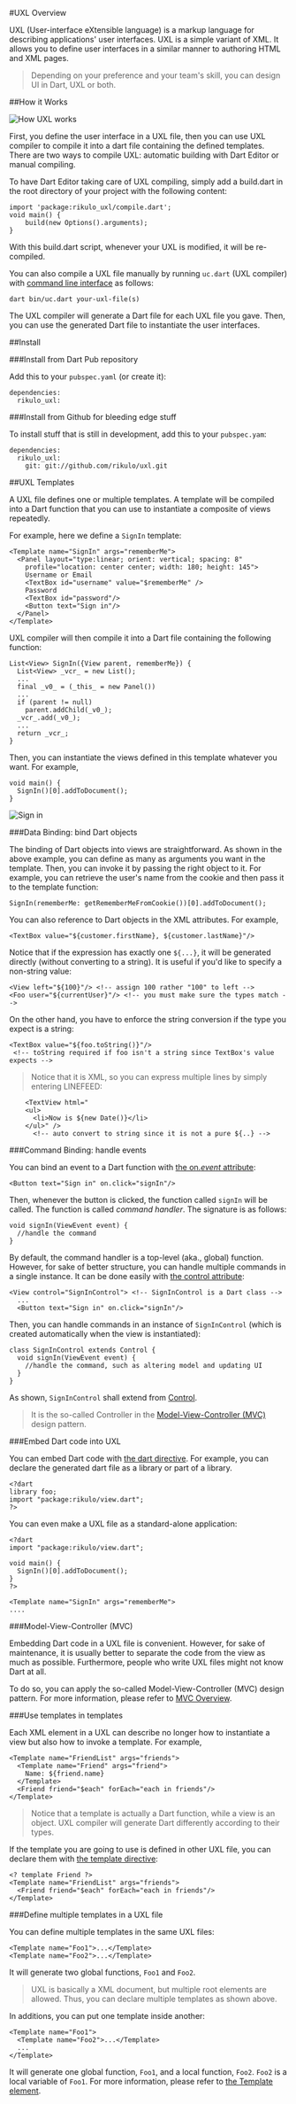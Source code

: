 #UXL Overview

UXL (User-interface eXtensible language) is a markup language for describing applications' user interfaces. UXL is a simple variant of XML. It allows you to define user interfaces in a similar manner to authoring HTML and XML pages.

> Depending on your preference and your team's skill, you can design UI in Dart, UXL or both.

##How it Works

![How UXL works](how-uxl-works.jpg?raw=true)

First, you define the user interface in a UXL file, then you can use UXL compiler to compile it into a dart file containing the defined templates. There are two ways to compile UXL: automatic building with Dart Editor or manual compiling.

To have Dart Editor taking care of UXL compiling, simply add a build.dart in the root directory of your project with the following content:

	import 'package:rikulo_uxl/compile.dart';
	void main() {
		build(new Options().arguments);
	}

With this build.dart script, whenever your UXL is modified, it will be re-compiled.

You can also compile a UXL file manually by running `uc.dart` (UXL compiler) with [command line interface](http://en.wikipedia.org/wiki/Command-line_interface) as follows:

    dart bin/uc.dart your-uxl-file(s)

The UXL compiler will generate a Dart file for each UXL file you gave. Then, you can use the generated Dart file to instantiate the user interfaces.

##Install

###Install from Dart Pub repository

Add this to your `pubspec.yaml` (or create it):

    dependencies:
      rikulo_uxl:

###Install from Github for bleeding edge stuff

To install stuff that is still in development, add this to your `pubspec.yam`:

    dependencies:
      rikulo_uxl:
        git: git://github.com/rikulo/uxl.git

##UXL Templates

A UXL file defines one or multiple templates. A template will be compiled into a Dart function that you can use to instantiate a composite of views repeatedly.

For example, here we define a `SignIn` template:

    <Template name="SignIn" args="rememberMe">
      <Panel layout="type:linear; orient: vertical; spacing: 8"
        profile="location: center center; width: 180; height: 145">
        Username or Email
        <TextBox id="username" value="$rememberMe" />
        Password
        <TextBox id="password"/>
        <Button text="Sign in"/>
      </Panel>
    </Template>

UXL compiler will then compile it into a Dart file containing the following function:

    List<View> SignIn({View parent, rememberMe}) {
      List<View> _vcr_ = new List();
      ...
      final _v0_ = (_this_ = new Panel())
      ...
      if (parent != null)
        parent.addChild(_v0_);
      _vcr_.add(_v0_);
      ...
      return _vcr_;
    }

Then, you can instantiate the views defined in this template whatever you want. For example,

    void main() {
      SignIn()[0].addToDocument();
    }

![Sign in](SignIn.jpg?raw=true)

###Data Binding: bind Dart objects

The binding of Dart objects into views are straightforward. As shown in the above example, you can define as many as arguments you want in the template. Then, you can invoke it by passing the right object to it. For example, you can retrieve the user's name from the cookie and then pass it to the template function:

    SignIn(rememberMe: getRememberMeFromCookie())[0].addToDocument();

You can also reference to Dart objects in the XML attributes. For example,

    <TextBox value="${customer.firstName}, ${customer.lastName}"/>

Notice that if the expression has exactly one `${...}`, it will be generated directly (without converting to a string). It is useful if you'd like to specify a non-string value:

    <View left="${100}"/> <!-- assign 100 rather "100" to left -->
    <Foo user="${currentUser}"/> <!-- you must make sure the types match -->

On the other hand, you have to enforce the string conversion if the type you expect is a string:

    <TextBox value="${foo.toString()}"/>
     <!-- toString required if foo isn't a string since TextBox's value expects -->

> Notice that it is XML, so you can express multiple lines by simply entering LINEFEED:

        <TextView html="
        <ul>
          <li>Now is ${new Date()}</li>
        </ul>" />
          <!-- auto convert to string since it is not a pure ${..} -->

###Command Binding: handle events

You can bind an event to a Dart function with [the on.*event* attribute](../Standard_Attributes/on.event.md):

    <Button text="Sign in" on.click="signIn"/>

Then, whenever the button is clicked, the function called `signIn` will be called. The function is called *command handler*. The signature is as follows:

    void signIn(ViewEvent event) {
      //handle the command
    }

By default, the command handler is a top-level (aka., global) function. However, for sake of better structure, you can handle multiple commands in a single instance. It can be done easily with [the control attribute](../Standard_Attributes/control.md):

    <View control="SignInControl"> <!-- SignInControl is a Dart class -->
      ...
      <Button text="Sign in" on.click="signIn"/>

Then, you can handle commands in an instance of `SignInControl` (which is created automatically when the view is instantiated):

    class SignInControl extends Control {
      void signIn(ViewEvent event) {
        //handle the command, such as altering model and updating UI
      }
    }

As shown, `SignInControl` shall extend from [Control](uxl:uxl).

> It is the so-called Controller in the [Model-View-Controller (MVC)](../Fundamentals/MVC_Overview.md) design pattern.

###Embed Dart code into UXL

You can embed Dart code with [the dart directive](../Standard_Directives/dart.md). For example, you can declare the generated dart file as a library or part of a library.

    <?dart
    library foo;
    import "package:rikulo/view.dart";
    ?>

You can even make a UXL file as a standard-alone application:

    <?dart
    import "package:rikulo/view.dart";

    void main() {
      SignIn()[0].addToDocument();
    }
    ?>

    <Template name="SignIn" args="rememberMe">
    ....

###Model-View-Controller (MVC)

Embedding Dart code in a UXL file is convenient. However, for sake of maintenance, it is usually better to separate the code from the view as much as possible. Furthermore, people who write UXL files might not know Dart at all.

To do so, you can apply the so-called Model-View-Controller (MVC) design pattern. For more information, please refer to [MVC Overview](../Fundamentals/MVC_Overview.md).

###Use templates in templates

Each XML element in a UXL can describe no longer how to instantiate a view but also how to invoke a template. For example,

    <Template name="FriendList" args="friends">
      <Template name="Friend" args="friend">
        Name: ${friend.name}
      </Template>
      <Friend friend="$each" forEach="each in friends"/>
    </Template>

> Notice that a template is actually a Dart function, while a view is an object. UXL compiler will generate Dart differently according to their types.

If the template you are going to use is defined in other UXL file, you can declare them with [the template directive](../Standard_Directives/template.md):

    <? template Friend ?>
    <Template name="FriendList" args="friends">
      <Friend friend="$each" forEach="each in friends"/>
    </Template>

###Define multiple templates in a UXL file

You can define multiple templates in the same UXL files:

    <Template name="Foo1">...</Template>
    <Template name="Foo2">...</Template>

It will generate two global functions, `Foo1` and `Foo2`.

> UXL is basically a XML document, but multiple root elements are allowed. Thus, you can declare multiple templates as shown above.

In additions, you can put one template inside another:

    <Template name="Foo1">
      <Template name="Foo2">...</Template>
      ...
    </Template>

It will generate one global function, `Foo1`, and a local function, `Foo2`. `Foo2` is a local variable of `Foo1`. For more information, please refer to [the Template element](../Standard_Elements/Template.md).

